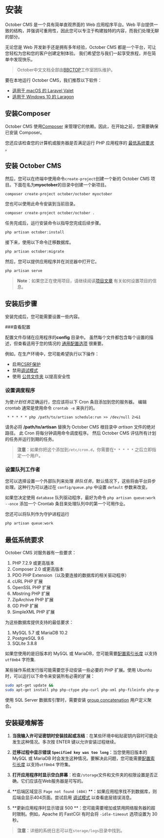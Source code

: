 # 安装

<VideoPreview src="https://www.bilibili.com/video/BV1aR4y177dT?share_source=copy_web" />

October CMS 是一个具有简单直观界面的 Web 应用程序平台。Web 平台提供一致的结构，并强调可重用性，因此您可以专注于构建独特的内容，而我们处理无聊的部分。


无论您是 Web 开发新手还是拥有多年经验，October CMS 都是一个平台，可让您轻松为您和您的客户创建定制体验。 我们希望您与我们一起享受旅程，并在简单中发现快乐。

> October中文文档全部由[BBCTOP](https://www.bbctop.com/octobercms)工作室团队维护。

要在本地运行 October CMS，我们推荐以下软件：

- [适用于 macOS 的 Laravel Valet](https://laravel.com/docs/valet)
- [适用于 Windows 10 的 Laragon](https://laragon.org/)

## 安装Composer

October CMS 使用[Composer](http://getcomposer.org/) 来管理它的依赖。因此，在开始之前，您需要确保已安装 Composer。

您还应该检查您的计算机或服务器是否满足运行 PHP 应用程序的 [最低系统要求](#minimum-system-requirements) 。

## 安装 October CMS

然后，您可以在终端中使用命令`create-project`创建一个新的 October CMS 项目。下面在名为**myoctober**的目录中创建一个新项目。

```bash
composer create-project october/october myoctober
```

您也可以使用此命令安装到当前目录。

```bash
composer create-project october/october .
```

任务完成后，运行安装命令以指导您完成后续步骤。

```bash
php artisan october:install
```

接下来，使用以下命令迁移数据库。

```bash
php artisan october:migrate
```

然后，您可以提供应用程序并在浏览器中打开它。

```bash
php artisan serve
```
>**Note**：如果您正在使用项目，请继续阅读[项目文章](https://octobercms.com/help/site/projects) 有关如何设置项目的信息。

## 安装后步骤

安装完成后，您可能需要设置一些内容。

###查看配置

配置文件存储在应用程序的**config** 目录中。 虽然每个文件都包含每个设置的描述，但查看适用于您的情况的 [通用配置选项](../setup/configuration.md) 很重要。

例如，在生产环境中，您可能希望执行以下操作：

- 启用[CSRF保护](../setup/configuration.md#csrf-protection)
- 禁用[调试模式](../setup/configuration.md#debug-mode)
- 使用 [公共文件夹](../setup/deployment.md#public-folder) 以提高安全性

###  设置调度程序

为使*计划任务*正确运行，您应该将以下 Cron 条目添加到您的服务器。 编辑 crontab 通常是使用命令 `crontab -e` 来执行的。

     * * * * * php /path/to/artisan schedule:run >> /dev/null 2>&1

请务必将 **/path/to/artisan** 替换为 October CMS 根目录中 *artisan* 文件的绝对路径。 此 Cron 将每分钟调用命令调度程序。 然后 October CMS 评估所有计划的任务并运行到期的任务。

> **注意**：如果你把这个添加到`/etc/cron.d`，你需要在`* * * * *` 之后立即指定一个用户。

###  设置队列工作者

您可以选择设置一个外部队列来处理 *排队任务*，默认情况下，这些将由平台异步处理。这种行为可以通过在 `config/queue.php` 中设置 `default` 参数来改变。

如果您决定使用 `database` 队列驱动程序，最好为命令 `php artisan queue:work --once` 添加一个 Crontab 条目来处理队列中的第一个可用作业。

您还可以将队列作为守护进程运行

```bash
php artisan queue:work
```

## 最低系统要求

October CMS 对服务器有一些要求：

1. PHP 7.2.9 或更高版本
1. Composer 2.0 或更高版本
1. PDO PHP Extension（以及要连接的数据库的相关驱动程序）
1. cURL PHP 扩展
1. OpenSSL PHP 扩展
1. Mbstring PHP 扩展
1. ZipArchive PHP 扩展
1. GD PHP 扩展
1. SimpleXML PHP 扩展

为这些数据库提供支持的最低要求：

1. MySQL 5.7 或 MariaDB 10.2
1. PostgreSQL 9.6
1. SQLite 3.8.8

如果您使用的是旧版本的 MySQL 或 MariaDB，您可能需要[配置索引长度](../database/structure.md#index-lengths-using-mysql-mariadb) 以支持 `utf8mb4` 字符集.

某些操作系统发行版可能需要您手动安装一些必要的 PHP 扩展。使用 Ubuntu 时，可以运行以下命令来安装所有必需的扩展：

```bash
sudo apt-get update &&
sudo apt-get install php php-ctype php-curl php-xml php-fileinfo php-gd php-json php-mbstring php-mysql php-sqlite3 php-zip
```

使用 SQL Server 数据库引擎时，需要安装 [group concatenation](https://github.com/orlando-colamatteo/ms-sql-server-group-concat-sqlclr) 用户定义聚合。

## 安装疑难解答

1. **当我输入许可证密钥时安装挂起或冻结**：在某些环境中粘贴密钥内容时可能会发生这种情况。多次按 ENTER 键以允许安装过程继续。

1. **迁移过程中显示错误 `Specified key was too long`**：当您使用旧版本的 MySQL 或 MariaDB 时会发生这种情况。要解决此问题，您可能需要[配置索引长度](../database/structure.md#index-lengths-using-mysql-mariadb) 以支持`utf8mb4` 字符集。

1. **打开应用程序时显示空白屏幕**：检查`/storage`文件和文件夹的权限设置是否正确，它们应该在Web服务器是可写的。

1. **后端区域显示 `Page not found (404)` **：如果应用程序找不到数据库，则后端会显示404页面。尝试启用 [调试模式](../setup/configuration.md#debug-mode) 以查看底层错误消息。

1. **更新应用程序时显示错误 500 **：您可能需要增加或禁用网络服务器的超时限制。例如，Apache 的 FastCGI 有时会将 `-idle-timeout` 选项设置为 30 秒。

> **注意**：详细的系统日志可以在`storage/logs`目录中找到。
